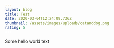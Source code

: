 ```yaml
---
layout: blog
title: Test
date: 2020-03-04T12:24:09.736Z
thumbnail: /assets/images/uploads/catanddog.png
rating: 5
---
```

Some hello world text